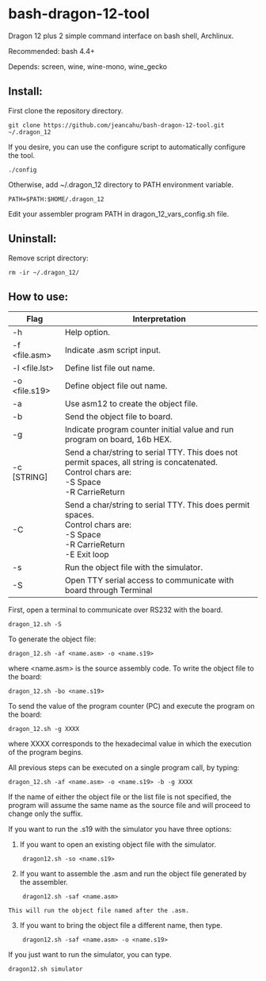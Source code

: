 # bash-dragon-12-tool
Dragon 12 plus 2 simple command interface on bash shell, Archlinux.

Recommended: bash 4.4+

Depends: screen, wine, wine-mono, wine_gecko

## Install:

First clone the repository directory.

    git clone https://github.com/jeancahu/bash-dragon-12-tool.git ~/.dragon_12

If you desire, you can use the configure script to automatically configure the tool.

    ./config

Otherwise, add ~/.dragon\_12 directory to PATH environment variable.

	PATH=$PATH:$HOME/.dragon_12

Edit your assembler program PATH in dragon\_12\_vars\_config.sh file.


## Uninstall:

Remove script directory:

	rm -ir ~/.dragon_12/

## How to use:
| Flag | Interpretation |
| ------ | ------ |
| -h     | Help option. |
|  -f <file.asm> | Indicate <file>.asm script input. |
| -l		<file.lst> | Define list file out name. |
| -o <file.s19> | Define object file out name. |
| -a | Use asm12 to create the object file. |
| -b | Send the object file to board. |
|-g		<XXXX>| Indicate program counter initial value and run program on board, 16b HEX. |
|-c		[STRING]| Send a char/string to serial TTY. This does not permit spaces, all string is concatenated. <br/> Control chars are: <br/>-S Space <br/> -R CarrieReturn|
|-C|Send a char/string to serial TTY. This does permit spaces. <br/>Control chars are: <br/>-S Space <br/>-R CarrieReturn <br/> -E Exit loop|
| -s | Run the object file with the simulator.  |
| -S |	Open TTY serial access to communicate with board through Terminal|



First, open a terminal to communicate over RS232 with the board.

    dragon_12.sh -S

To generate the object file:

	dragon_12.sh -af <name.asm> -o <name.s19>

where <name.asm> is the source assembly code.
To write the object file to the board:

	dragon_12.sh -bo <name.s19>

To send the value of the program counter (PC) and execute the program on the board:

	dragon_12.sh -g XXXX

where XXXX corresponds to the hexadecimal value in which the execution of the program begins.

All previous steps can be executed on a single program call, by typing:


	dragon_12.sh -af <name.asm> -o <name.s19> -b -g XXXX


If the name of either the object file or the list file is not specified, the program will assume the same name as the source file and will proceed to change only the suffix.

If you want to run the .s19 with the simulator you have three options:

1. If you want to open an existing object file with the simulator.

``` shell
    dragon12.sh -so <name.s19>
```

2. If you want to assemble the .asm and run the object file generated by the assembler.

``` shell
    dragon12.sh -saf <name.asm>
```
    This will run the object file named after the .asm.

3. If you want to bring the object file a different name, then type.

``` shell
    dragon12.sh -saf <name.asm> -o <name.s19>
```

If you just want to run the simulator, you can type.

    dragon12.sh simulator
